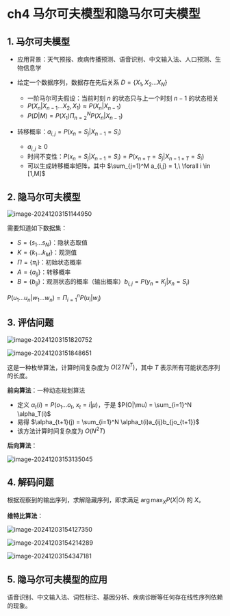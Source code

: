 # ch4 马尔可夫模型和隐马尔可夫模型

## 1. 马尔可夫模型

- 应用背景：天气预报、疾病传播预测、语音识别、中文输入法、人口预测、生物信息学

- 给定一个数据序列，数据存在先后关系 $D = \{X_1, X_2 \dots X_N\}$
    - 一阶马尔可夫假设：当前时刻 $n$ 的状态只与上一个时刻 $n-1$ 的状态相关
    - $P(X_n|X_{n-1}\dots X_2, X_1) \approx P(X_n | X_{n-1})$
    - $P(D|M)=P(X_1) \Pi_{n=2}^N P(X_n|X_{n-1})$
- 转移概率：$a_{i,j} = P(x_n = S_j | X_{n-1} = S_i)$
    - $a_{i,j} \ge 0$
    - 时间不变性：$P(x_n = S_j | X_{n-1} = S_i) = P(x_{n+T} = S_j | X_{n-1+T} = S_i)$
    - 可以生成转移概率矩阵，其中 $\sum_{j=1}^M a_{i,j} = 1,\ \forall i \in [1,M]$

## 2. 隐马尔可夫模型

![image-20241203151144950](C:/Users/doure/AppData/Roaming/Typora/typora-user-images/image-20241203151144950.png)

需要知道如下数据集：

- $S = \{s_1 \dots s_N\}$：隐状态取值
- $K = \{k_1 \dots k_M\}$：观测值
- $\Pi = \{\pi_i\}$：初始状态概率
- $A = \{a_{ij}\}$：转移概率
- $B = \{b_{ij}\}$：观测状态的概率（输出概率）$b_{i,j} = P(y_n = K_j | x_n = S_i)$

$P(u_1\dots u_n|w_1\dots w_n) = \Pi_{i=1}^n P(u_i|w_i)$

## 3. 评估问题

![image-20241203151820752](C:/Users/doure/AppData/Roaming/Typora/typora-user-images/image-20241203151820752.png)

![image-20241203151848651](C:/Users/doure/AppData/Roaming/Typora/typora-user-images/image-20241203151848651.png)

这是一种枚举算法，计算时间复杂度为 $O(2TN^T)$，其中 $T$ 表示所有可能状态序列的长度。

**前向算法**：一种动态规划算法

- 定义 $\alpha_t(i) = P(o_1 \dots o_t,\ x_t = i | \mu)$，于是 $P(O|\mu) = \sum_{i=1}^N \alpha_T(i)$
- 易得 $\alpha_{t+1}(j) = \sum_{i=1}^N \alpha_t(i)a_{ij}b_{jo_{t+1}}$
- 该方法计算时间复杂度为 $O(N^2T)$

**后向算法**：

![image-20241203153135045](C:/Users/doure/AppData/Roaming/Typora/typora-user-images/image-20241203153135045.png)

## 4. 解码问题

根据观察到的输出序列，求解隐藏序列，即求满足 $\arg\max_X P(X|O)$ 的 $X$。

**维特比算法**：

![image-20241203154127350](C:/Users/doure/AppData/Roaming/Typora/typora-user-images/image-20241203154127350.png)

![image-20241203154214289](C:/Users/doure/AppData/Roaming/Typora/typora-user-images/image-20241203154214289.png)

![image-20241203154347181](C:/Users/doure/AppData/Roaming/Typora/typora-user-images/image-20241203154347181.png)

## 5. 隐马尔可夫模型的应用

语音识别、中文输入法、词性标注、基因分析、疾病诊断等任何存在线性序列依赖的现象。